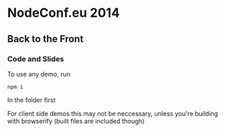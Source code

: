 # NodeConf.eu 2014
## Back to the Front
### Code and Slides


To use any demo, run

```
npm i
```

In the folder first

For client side demos this may not be neccessary, unless you're building with browserify 
(built files are included though)
